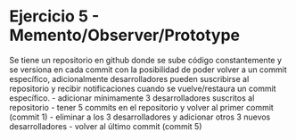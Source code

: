 # Ejercicio 5 - Memento/Observer/Prototype
Se tiene un repositorio en github donde se sube código constantemente y se versiona
en cada commit con la posibilidad de poder volver a un commit específico,
adicionalmente desarrolladores pueden suscribirse al repositorio y recibir notificaciones
cuando se vuelve/restaura un commit específico. - adicionar mínimamente 3
desarrolladores suscritos al repositorio - tener 5 commits en el repositorio y volver al
primer commit (commit 1) - eliminar a los 3 desarrolladores y adicionar otros 3 nuevos
desarrolladores - volver al último commit (commit 5)
